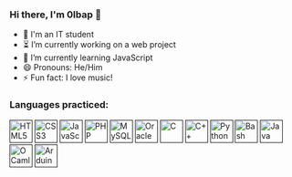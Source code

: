 ### Hi there, I'm 0lbap 👋


- :cherry_blossom: I'm an IT student
- :hourglass_flowing_sand: I’m currently working on a web project
- :seedling: I’m currently learning JavaScript
- :smile: Pronouns: He/Him
- :zap: Fun fact: I love music!

### Languages practiced:

[<img src="https://cdn.jsdelivr.net/gh/devicons/devicon/icons/html5/html5-original.svg" width=40 alt="HTML5" />]()
[<img src="https://cdn.jsdelivr.net/gh/devicons/devicon/icons/css3/css3-original.svg" width=40 alt="CSS3" />]()
[<img src="https://cdn.jsdelivr.net/gh/devicons/devicon/icons/javascript/javascript-original.svg" width=40 alt="JavaScript" />]()
[<img src="https://cdn.jsdelivr.net/gh/devicons/devicon/icons/php/php-original.svg" width=40 alt="PHP" />]()
[<img src="https://cdn.jsdelivr.net/gh/devicons/devicon/icons/mysql/mysql-original.svg" width=40 alt="MySQL" />]()
[<img src="https://cdn.jsdelivr.net/gh/devicons/devicon/icons/oracle/oracle-original.svg" width=40 alt="Oracle" />]()
[<img src="https://cdn.jsdelivr.net/gh/devicons/devicon/icons/c/c-original.svg" width=40 alt="C" />]()
[<img src="https://cdn.jsdelivr.net/gh/devicons/devicon/icons/cplusplus/cplusplus-original.svg" width=40 alt="C++" />]()
[<img src="https://cdn.jsdelivr.net/gh/devicons/devicon/icons/python/python-original.svg" width=40 alt="Python" />]()
[<img src="https://cdn.jsdelivr.net/gh/devicons/devicon/icons/bash/bash-original.svg" width=40 alt="Bash" />]()
[<img src="https://cdn.jsdelivr.net/gh/devicons/devicon/icons/java/java-original.svg" width=40 alt="Java" />]()
[<img src="https://cdn.jsdelivr.net/gh/devicons/devicon/icons/ocaml/ocaml-original.svg" width=40 alt="OCaml" />]()
[<img src="https://cdn.jsdelivr.net/gh/devicons/devicon/icons/arduino/arduino-original.svg" width=40 alt="Arduino" />]()
